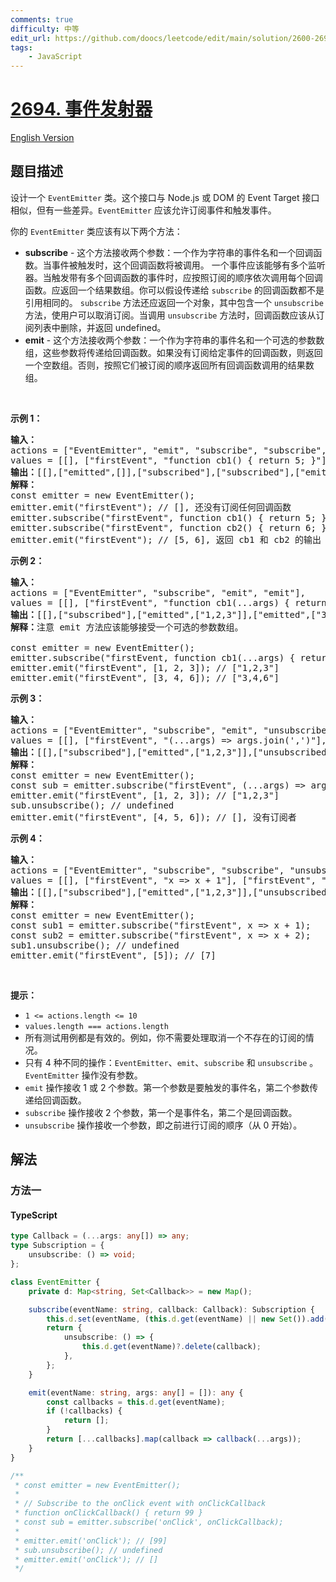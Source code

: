 ```yaml
---
comments: true
difficulty: 中等
edit_url: https://github.com/doocs/leetcode/edit/main/solution/2600-2699/2694.Event%20Emitter/README.md
tags:
    - JavaScript
---
```


<!-- problem:start -->

# [2694. 事件发射器](https://leetcode.cn/problems/event-emitter)

[English Version](/solution/2600-2699/2694.Event%20Emitter/README_EN.md)

## 题目描述

<!-- description:start -->

<p>设计一个 <code>EventEmitter</code> 类。这个接口与 Node.js 或 DOM 的 Event Target 接口相似，但有一些差异。<code>EventEmitter</code> 应该允许订阅事件和触发事件。</p>

<p>你的 <code>EventEmitter</code> 类应该有以下两个方法：</p>

<ul>
	<li><strong>subscribe</strong> - 这个方法接收两个参数：一个作为字符串的事件名和一个回调函数。当事件被触发时，这个回调函数将被调用。 一个事件应该能够有多个监听器。当触发带有多个回调函数的事件时，应按照订阅的顺序依次调用每个回调函数。应返回一个结果数组。你可以假设传递给 <code>subscribe</code> 的回调函数都不是引用相同的。 <code>subscribe</code> 方法还应返回一个对象，其中包含一个 <code>unsubscribe</code> 方法，使用户可以取消订阅。当调用 <code>unsubscribe</code> 方法时，回调函数应该从订阅列表中删除，并返回 undefined。</li>
	<li><strong>emit</strong> - 这个方法接收两个参数：一个作为字符串的事件名和一个可选的参数数组，这些参数将传递给回调函数。如果没有订阅给定事件的回调函数，则返回一个空数组。否则，按照它们被订阅的顺序返回所有回调函数调用的结果数组。</li>
</ul>

<p>&nbsp;</p>

<p><strong>示例 1：</strong></p>

<pre>
<b>输入：
</b>actions = ["EventEmitter", "emit", "subscribe", "subscribe", "emit"], 
values = [[], ["firstEvent", "function cb1() { return 5; }"],  ["firstEvent", "function cb1() { return 5; }"], ["firstEvent"]]
<b>输出：</b>[[],["emitted",[]],["subscribed"],["subscribed"],["emitted",[5,6]]]
<b>解释：</b>
const emitter = new EventEmitter();
emitter.emit("firstEvent"); // [], 还没有订阅任何回调函数
emitter.subscribe("firstEvent", function cb1() { return 5; });
emitter.subscribe("firstEvent", function cb2() { return 6; });
emitter.emit("firstEvent"); // [5, 6], 返回 cb1 和 cb2 的输出
</pre>

<p><strong>示例 2：</strong></p>

<pre>
<b>输入：
</b>actions = ["EventEmitter", "subscribe", "emit", "emit"], 
values = [[], ["firstEvent", "function cb1(...args) { return args.join(','); }"], ["firstEvent", [1,2,3]], ["firstEvent", [3,4,6]]]
<b>输出：</b>[[],["subscribed"],["emitted",["1,2,3"]],["emitted",["3,4,6"]]]
<strong>解释：</strong>注意 emit 方法应该能够接受一个可选的参数数组。

const emitter = new EventEmitter();
emitter.subscribe("firstEvent, function cb1(...args) { return args.join(','); });
emitter.emit("firstEvent", [1, 2, 3]); // ["1,2,3"]
emitter.emit("firstEvent", [3, 4, 6]); // ["3,4,6"]
</pre>

<p><strong>示例 3：</strong></p>

<pre>
<b>输入：
</b>actions = ["EventEmitter", "subscribe", "emit", "unsubscribe", "emit"], 
values = [[], ["firstEvent", "(...args) =&gt; args.join(',')"], ["firstEvent", [1,2,3]], [0], ["firstEvent", [4,5,6]]]
<b>输出：</b>[[],["subscribed"],["emitted",["1,2,3"]],["unsubscribed",0],["emitted",[]]]
<b>解释：</b>
const emitter = new EventEmitter();
const sub = emitter.subscribe("firstEvent", (...args) =&gt; args.join(','));
emitter.emit("firstEvent", [1, 2, 3]); // ["1,2,3"]
sub.unsubscribe(); // undefined
emitter.emit("firstEvent", [4, 5, 6]); // [], 没有订阅者
</pre>

<p><strong>示例 4：</strong></p>

<pre>
<b>输入：
</b>actions = ["EventEmitter", "subscribe", "subscribe", "unsubscribe", "emit"], 
values = [[], ["firstEvent", "x =&gt; x + 1"], ["firstEvent", "x =&gt; x + 2"], [0], ["firstEvent", [5]]]
<b>输出：</b>[[],["subscribed"],["emitted",["1,2,3"]],["unsubscribed",0],["emitted",[7]]]
<b>解释：</b>
const emitter = new EventEmitter();
const sub1 = emitter.subscribe("firstEvent", x =&gt; x + 1);
const sub2 = emitter.subscribe("firstEvent", x =&gt; x + 2);
sub1.unsubscribe(); // undefined
emitter.emit("firstEvent", [5]); // [7]</pre>

<p>&nbsp;</p>

<p><strong>提示：</strong></p>

<ul>
	<li><code>1 &lt;= actions.length &lt;= 10</code></li>
	<li><code>values.length === actions.length</code></li>
	<li>所有测试用例都是有效的。例如，你不需要处理取消一个不存在的订阅的情况。</li>
	<li>只有 4 种不同的操作：<code>EventEmitter</code>、<code>emit</code>、<code>subscribe</code> 和 <code>unsubscribe</code>&nbsp;。 <code>EventEmitter</code> 操作没有参数。</li>
	<li><code>emit</code> 操作接收 1 或 2 个参数。第一个参数是要触发的事件名，第二个参数传递给回调函数。</li>
	<li><code>subscribe</code> 操作接收 2 个参数，第一个是事件名，第二个是回调函数。</li>
	<li><code>unsubscribe</code> 操作接收一个参数，即之前进行订阅的顺序（从 0 开始）。</li>
</ul>

<!-- description:end -->

## 解法

<!-- solution:start -->

### 方法一

<!-- tabs:start -->

#### TypeScript

```ts
type Callback = (...args: any[]) => any;
type Subscription = {
    unsubscribe: () => void;
};

class EventEmitter {
    private d: Map<string, Set<Callback>> = new Map();

    subscribe(eventName: string, callback: Callback): Subscription {
        this.d.set(eventName, (this.d.get(eventName) || new Set()).add(callback));
        return {
            unsubscribe: () => {
                this.d.get(eventName)?.delete(callback);
            },
        };
    }

    emit(eventName: string, args: any[] = []): any {
        const callbacks = this.d.get(eventName);
        if (!callbacks) {
            return [];
        }
        return [...callbacks].map(callback => callback(...args));
    }
}

/**
 * const emitter = new EventEmitter();
 *
 * // Subscribe to the onClick event with onClickCallback
 * function onClickCallback() { return 99 }
 * const sub = emitter.subscribe('onClick', onClickCallback);
 *
 * emitter.emit('onClick'); // [99]
 * sub.unsubscribe(); // undefined
 * emitter.emit('onClick'); // []
 */
```

<!-- tabs:end -->

<!-- solution:end -->

<!-- problem:end -->
